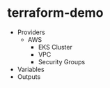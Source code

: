 # terraform-demo

- Providers
  - AWS
    - EKS Cluster
    - VPC
    - Security Groups
- Variables
- Outputs

